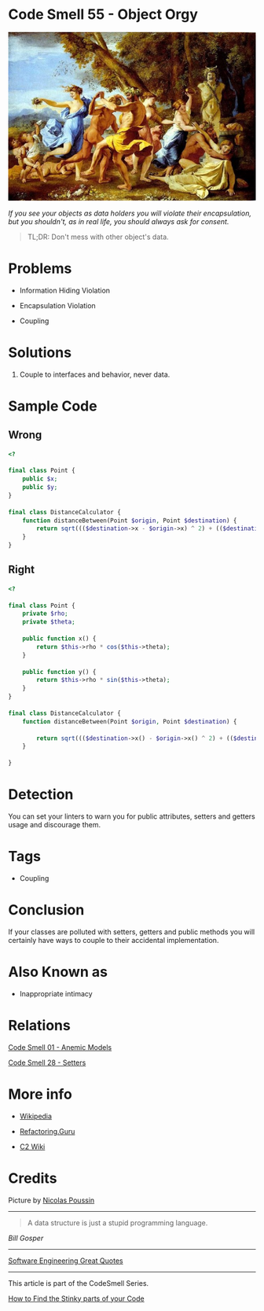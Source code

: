 # Code Smell 55 - Object Orgy

![Code Smell 55 - Object Orgy](1D6WXUHg0fTqfLwNJKVthcgD6WXUHg0fTqfLwNJKVthcg.jpeg)

*If you see your objects as data holders you will violate their encapsulation, but you shouldn't, as in real life, you should always ask for consent.*

> TL;DR: Don't mess with other object's data.

# Problems

- Information Hiding Violation

- Encapsulation Violation

- Coupling

# Solutions

1. Couple to interfaces and behavior, never data.

# Sample Code

## Wrong

[Gist Url]: # (https://gist.github.com/mcsee/ee56984fadcd35eb91b7e2617eec875a)
```php
<?

final class Point {
    public $x;
    public $y;
}

final class DistanceCalculator {
    function distanceBetween(Point $origin, Point $destination) {
        return sqrt((($destination->x - $origin->x) ^ 2) + (($destination->y - $origin->y) ^ 2));
    }
}
```

## Right

[Gist Url]: # (https://gist.github.com/mcsee/4135a48a51ff4361359326f2d4b2076e)
```php
<?

final class Point {
    private $rho;
    private $theta;

    public function x() {
        return $this->rho * cos($this->theta);
    }

    public function y() {
        return $this->rho * sin($this->theta);
    }
}

final class DistanceCalculator {
    function distanceBetween(Point $origin, Point $destination) {

        return sqrt((($destination->x() - $origin->x() ^ 2) + (($destination->y() - $origin->y()) ^ 2)));
    }

}
```

# Detection

You can set your linters to warn you for public attributes, setters and getters usage and discourage them.

# Tags

- Coupling

# Conclusion

If your classes are polluted with setters, getters and public methods you will certainly have ways to couple to their accidental implementation.

# Also Known as

- Inappropriate intimacy

# Relations

[Code Smell 01 - Anemic Models](../../Code%20Smells/Code%20Smell%2001%20-%20Anemic%20Models/readme.md)

[Code Smell 28 - Setters](../../Code%20Smells/Code%20Smell%2028%20-%20Setters/readme.md)

# More info

- [Wikipedia](https://en.wikipedia.org/wiki/Object_orgy)

- [Refactoring.Guru](https://refactoring.guru/es/smells/inappropriate-intimacy)

- [C2 Wiki](http://wiki.c2.com/?InappropriateIntimacy)

# Credits

Picture by <a href="https://www.nationalgallery.org.uk/paintings/nicolas-poussin-a-bacchanalian-revel-before-a-term#">Nicolas Poussin</a> 

* * *

> A data structure is just a stupid programming language.

_Bill Gosper_
 
* * *
 
[Software Engineering Great Quotes](../../Quotes/Software%20Engineering%20Great%20Quotes/readme.md)

* * *

This article is part of the CodeSmell Series.

[How to Find the Stinky parts of your Code](../../Code%20Smells/How%20to%20Find%20the%20Stinky%20parts%20of%20your%20Code/readme.md)